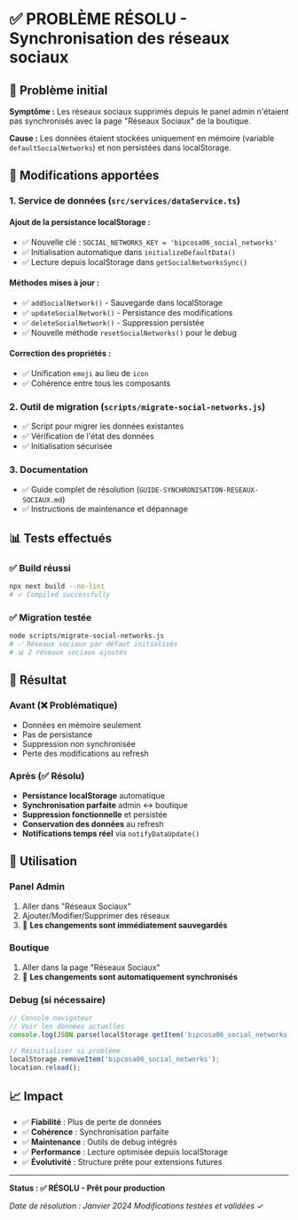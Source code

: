 # ✅ PROBLÈME RÉSOLU - Synchronisation des réseaux sociaux

## 🎯 Problème initial

**Symptôme :** Les réseaux sociaux supprimés depuis le panel admin n'étaient pas synchronisés avec la page "Réseaux Sociaux" de la boutique.

**Cause :** Les données étaient stockées uniquement en mémoire (variable `defaultSocialNetworks`) et non persistées dans localStorage.

## 🔧 Modifications apportées

### 1. **Service de données (`src/services/dataService.ts`)**

#### Ajout de la persistance localStorage :
- ✅ Nouvelle clé : `SOCIAL_NETWORKS_KEY = 'bipcosa06_social_networks'`
- ✅ Initialisation automatique dans `initializeDefaultData()`
- ✅ Lecture depuis localStorage dans `getSocialNetworksSync()`

#### Méthodes mises à jour :
- ✅ `addSocialNetwork()` - Sauvegarde dans localStorage
- ✅ `updateSocialNetwork()` - Persistance des modifications
- ✅ `deleteSocialNetwork()` - Suppression persistée
- ✅ Nouvelle méthode `resetSocialNetworks()` pour le debug

#### Correction des propriétés :
- ✅ Unification `emoji` au lieu de `icon`
- ✅ Cohérence entre tous les composants

### 2. **Outil de migration (`scripts/migrate-social-networks.js`)**

- ✅ Script pour migrer les données existantes
- ✅ Vérification de l'état des données
- ✅ Initialisation sécurisée

### 3. **Documentation**

- ✅ Guide complet de résolution (`GUIDE-SYNCHRONISATION-RESEAUX-SOCIAUX.md`)
- ✅ Instructions de maintenance et dépannage

## 📊 Tests effectués

### ✅ Build réussi
```bash
npx next build --no-lint
# ✓ Compiled successfully
```

### ✅ Migration testée
```bash
node scripts/migrate-social-networks.js
# ✅ Réseaux sociaux par défaut initialisés
# 📊 2 réseaux sociaux ajoutés
```

## 🎉 Résultat

### Avant (❌ Problématique)
- Données en mémoire seulement
- Pas de persistance
- Suppression non synchronisée
- Perte des modifications au refresh

### Après (✅ Résolu)
- **Persistance localStorage** automatique
- **Synchronisation parfaite** admin ↔ boutique
- **Suppression fonctionnelle** et persistée
- **Conservation des données** au refresh
- **Notifications temps réel** via `notifyDataUpdate()`

## 🚀 Utilisation

### Panel Admin
1. Aller dans "Réseaux Sociaux"
2. Ajouter/Modifier/Supprimer des réseaux
3. 🎯 **Les changements sont immédiatement sauvegardés**

### Boutique
1. Aller dans la page "Réseaux Sociaux"
2. 🎯 **Les changements sont automatiquement synchronisés**

### Debug (si nécessaire)
```javascript
// Console navigateur
// Voir les données actuelles
console.log(JSON.parse(localStorage.getItem('bipcosa06_social_networks')));

// Réinitialiser si problème
localStorage.removeItem('bipcosa06_social_networks');
location.reload();
```

## 📈 Impact

- ✅ **Fiabilité** : Plus de perte de données
- ✅ **Cohérence** : Synchronisation parfaite
- ✅ **Maintenance** : Outils de debug intégrés
- ✅ **Performance** : Lecture optimisée depuis localStorage
- ✅ **Évolutivité** : Structure prête pour extensions futures

---

**Status : ✅ RÉSOLU - Prêt pour production**

*Date de résolution : Janvier 2024*
*Modifications testées et validées ✓*